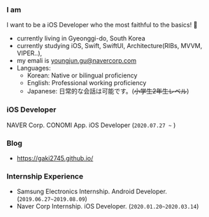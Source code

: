 
<!--
**gaki2745/gaki2745** is a ✨ _special_ ✨ repository because its `README.md` (this file) appears on your GitHub profile.

Here are some ideas to get you started:


- 👯 I’m looking to collaborate on ...
- 🤔 I’m looking for help with ...
- 💬 Ask me about ...
- 📫 How to reach me: ...
- 😄 Pronouns: ...
- ⚡ Fun fact: ...
-->

### I am
I want to be a iOS Developer who the most faithful to the basics! 🤜

- currently living in Gyeonggi-do, South Korea
- currently studying iOS, Swift, SwiftUI, Architecture(RIBs, MVVM, VIPER..),
- my emali is youngjun.gu@navercorp.com
- Languages:
  - Korean: Native or bilingual proficiency
  - English: Professional working proficiency
  - Japanese: 日常的な会話は可能です。(~~小学生2年生レベル~~)

### iOS Developer
NAVER Corp. CONOMI App. iOS Developer (`2020.07.27 ~` )

### Blog

- https://gaki2745.github.io/

### Internship Experience 

- Samsung Electronics Internship. Android Developer. (`2019.06.27~2019.08.09`)
- Naver Corp Internship. iOS Developer. (`2020.01.20~2020.03.14`)

